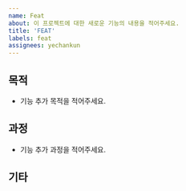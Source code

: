 ```yaml
---
name: Feat
about: 이 프로젝트에 대한 새로운 기능의 내용을 적어주세요.
title: 'FEAT'
labels: feat
assignees: yechankun
---
```


## 목적

- 기능 추가 목적을 적어주세요.

## 과정

- 기능 추가 과정을 적어주세요.

## 기타
